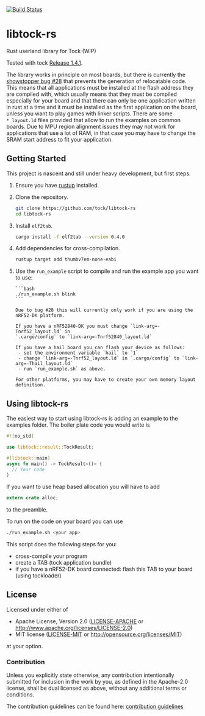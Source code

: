 [![Build Status](https://travis-ci.org/tock/libtock-rs.svg?branch=master)](https://travis-ci.org/tock/libtock-rs)

# libtock-rs

Rust userland library for Tock (WIP)

Tested with tock [Release 1.4.1](https://github.com/tock/tock/commit/7e37bf67761d83fd585cace4fb201e2864d300b1).

The library works in principle on most boards, but there is currently the [showstopper
bug #28](https://github.com/tock/libtock-rs/issues/28) that prevents
the generation of relocatable code. This means that all applications
must be installed at the flash address they are compiled with, which
usually means that they must be compiled especially for your board
and that there can only be one application written in rust at a time
and it must be installed as the first application on the board, unless
you want to play games with linker scripts.
There are some `*_layout.ld` files provided that allow to run the
examples on common boards.
Due to MPU region alignment issues they may not work for applications
that use a lot of RAM, in that case you may have to change the SRAM
start address to fit your application.

## Getting Started

This project is nascent and still under heavy development, but first steps:

1.  Ensure you have [rustup](https://www.rustup.rs/) installed.

1.  Clone the repository.

    ```bash
    git clone https://github.com/tock/libtock-rs
    cd libtock-rs
    ```

1.  Install `elf2tab`.

    ```bash
    cargo install -f elf2tab --version 0.4.0
    ```

1.  Add dependencies for cross-compilation.

    ```bash
    rustup target add thumbv7em-none-eabi
    ```

1.  Use the `run_example` script to compile and run the example app you want
    to use:

        ```bash
        ./run_example.sh blink
        ```

        Due to bug #28 this will currently only work if you are using the nRF52-DK platform.

        If you have a nRF52840-DK you must change `link-arg=-Tnrf52_layout.ld` in
        `.cargo/config` to `link-arg=-Tnrf52840_layout.ld`

        If you have a hail board you can flash your device as follows:
         - set the environment variable `hail` to `1`
         - change `link-arg=-Tnrf52_layout.ld` in `.cargo/config` to `link-arg=-Thail_layout.ld`
         - run `run_example.sh` as above.

        For other platforms, you may have to create your own memory layout definition.

## Using libtock-rs

The easiest way to start using libtock-rs is adding an example to the examples folder.
The boiler plate code you would write is

```rust
#![no_std]

use libtock::result::TockResult;

#[libtock::main]
async fn main() -> TockResult<()> {
  // Your code
}
```

If you want to use heap based allocation you will have to add

```rust
extern crate alloc;
```

to the preamble.

To run on the code on your board you can use

```bash
./run_example.sh <your app>
```

This script does the following steps for you:

- cross-compile your program
- create a TAB (tock application bundle)
- if you have a nRF52-DK board connected: flash this TAB to your board (using tockloader)

## License

Licensed under either of

- Apache License, Version 2.0
  ([LICENSE-APACHE](LICENSE-APACHE) or http://www.apache.org/licenses/LICENSE-2.0)
- MIT license
  ([LICENSE-MIT](LICENSE-MIT) or http://opensource.org/licenses/MIT)

at your option.

### Contribution

Unless you explicitly state otherwise, any contribution intentionally submitted
for inclusion in the work by you, as defined in the Apache-2.0 license, shall be
dual licensed as above, without any additional terms or conditions.

The contribution guidelines can be found here: [contribution guidelines](CONTRIBUTING.md)
